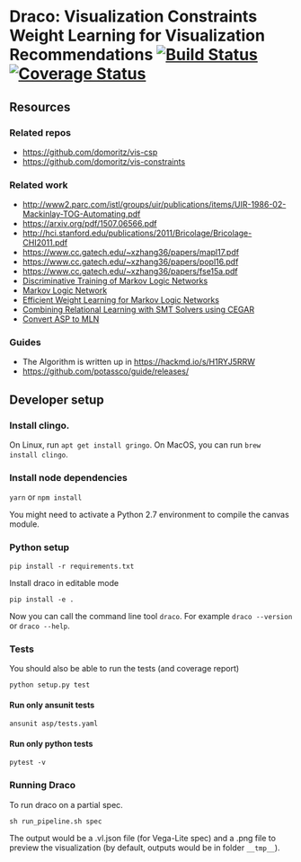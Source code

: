# Draco: Visualization Constraints Weight Learning for Visualization Recommendations [![Build Status](https://travis-ci.org/domoritz/draco.svg?branch=master)](https://travis-ci.org/domoritz/draco) [![Coverage Status](https://coveralls.io/repos/github/domoritz/draco/badge.svg?branch=master)](https://coveralls.io/github/domoritz/draco?branch=master)

## Resources

### Related repos

* https://github.com/domoritz/vis-csp
* https://github.com/domoritz/vis-constraints

### Related work

* http://www2.parc.com/istl/groups/uir/publications/items/UIR-1986-02-Mackinlay-TOG-Automating.pdf
* https://arxiv.org/pdf/1507.06566.pdf
* http://hci.stanford.edu/publications/2011/Bricolage/Bricolage-CHI2011.pdf
* https://www.cc.gatech.edu/~xzhang36/papers/mapl17.pdf
* https://www.cc.gatech.edu/~xzhang36/papers/popl16.pdf
* https://www.cc.gatech.edu/~xzhang36/papers/fse15a.pdf
* [Discriminative Training of Markov Logic Networks](https://homes.cs.washington.edu/~pedrod/papers/aaai05.pdf)
* [Markov Logic Network](https://homes.cs.washington.edu/~pedrod/papers/pilp.pdf)
* [Efficient Weight Learning for Markov Logic Networks](https://homes.cs.washington.edu/~pedrod/papers/pkdd07.pdf)
* [Combining Relational Learning with SMT
Solvers using CEGAR](https://www.microsoft.com/en-us/research/wp-content/uploads/2016/02/main-25.pdf)
* [Convert ASP to MLN](http://reasoning.eas.asu.edu/lpmln/Tutorial.html)

### Guides

* The Algorithm is written up in https://hackmd.io/s/H1RYJ5RRW
* https://github.com/potassco/guide/releases/

## Developer setup

### Install clingo.

On Linux, run `apt get install gringo`. On MacOS, you can run `brew install clingo`.

### Install node dependencies

`yarn` or `npm install`

You might need to activate a Python 2.7 environment to compile the canvas module.

### Python setup

`pip install -r requirements.txt`

Install draco in editable mode

`pip install -e .`

Now you can call the command line tool `draco`. For example `draco --version` or `draco --help`.

### Tests

You should also be able to run the tests (and coverage report)

`python setup.py test`

#### Run only ansunit tests

`ansunit asp/tests.yaml`

#### Run only python tests

`pytest -v`

### Running Draco

To run draco on a partial spec.

`sh run_pipeline.sh spec`

The output would be a .vl.json file (for Vega-Lite spec) and a .png file to preview the visualization (by default, outputs would be in folder `__tmp__`).
